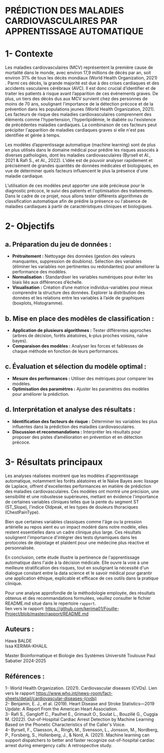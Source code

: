
# PRÉDICTION DES MALADIES CARDIOVASCULAIRES PAR APPRENTISSAGE AUTOMATIQUE


# **1- Contexte**
Les maladies cardiovasculaires (MCV) représentent la première cause de mortalité dans le monde, avec environ 17,9 millions de décès par an, soit environ 31% de tous les décès mondiaux (World Health Organization, 2021) . Parmi ces décès, la grande majorité est due à des crises cardiaques et des accidents vasculaires cérébraux (AVC). Il est donc crucial d’identifier et de traiter les patients à risque avant l’apparition de ces événements graves.
De plus, un tiers des décès dus aux MCV survient chez des personnes de moins de 70 ans, soulignant l'importance de la détection précoce et de la prévention dans les populations jeunes (World Health Organization, 2021).
Les facteurs de risque des maladies cardiovasculaires comprennent des éléments comme l'hypertension, l'hyperlipidémie, le diabète ou l'existence de précédentes maladies cardiaques. La combinaison de ces facteurs peut précipiter l'apparition de maladies cardiaques graves si elle n'est pas identifiée et gérée à temps.

Les modèles d’apprentissage automatique (machine learning) sont de plus en plus utilisés dans le domaine médical pour prédire les risques associés à diverses pathologies, dont les maladies cardiovasculaires (Byrsell et Al., 2021 & Rafi S., et Al., 2022). L'idée est de pouvoir analyser rapidement et précisément de grandes quantités de données médicales et biologiques, en vue de déterminer quels facteurs influencent le plus la présence d'une maladie cardiaque.  

L’utilisation de ces modèles peut apporter une aide précieuse pour le diagnostic précoce, le suivi des patients et l'optimisation des traitements. Dans le cadre de ce projet, nous allons tester différents algorithmes de classification automatique afin de prédire la présence ou l'absence de maladies cardiaques à partir de caractéristiques cliniques et biologiques.

# **2- Objectifs**    
## **a. Préparation du jeu de données :**    
- **Prétraitement :** Nettoyage des données (gestion des valeurs manquantes, suppression de doublons). Sélection des variables (éliminer les variables non pertinentes ou redondantes) pour améliorer la performance des modèles.  
- **Normalisation :** Standardiser les variables numériques pour éviter les biais liés aux différences d’échelle.  
- **Visualisation :** Création d’une matrice individus-variables pour mieux comprendre la structure des données. Explorer la distribution des données et les relations entre les variables à l’aide de graphiques (boxplots, Histogramme).  

## **b. Mise en place des modèles de classification :**  
- **Application de plusieurs algorithmes :** Tester différentes approches (arbres de décision, forêts aléatoires, k-plus proches voisins, naïve bayes).  
- **Comparaison des modèles :** Analyser les forces et faiblesses de chaque méthode en fonction de leurs performances.  

## **c. Évaluation et sélection du modèle optimal :**  
- **Mesure des performances :** Utiliser des métriques pour comparer les modèles.  
- **Optimisation des paramètres :** Ajuster les paramètres des modèles pour améliorer la prédiction.  

## **d.  Interprétation et analyse des résultats :**  
- **Identification des facteurs de risque :** Déterminer les variables les plus influentes dans la prédiction des maladies cardiovasculaires.  
- **Discussion et recommandations :** Interpréter les résultats pour proposer des pistes d’amélioration en prévention et en détection précoce.    

# **3- Résultats principaux**  

Les analyses réalisées montrent que les modèles d'apprentissage automatique, notamment les forêts aléatoires et le Naïve Bayes avec lissage de Laplace, offrent d'excellentes performances en matière de prédiction des maladies cardiovasculaires. Ces modèles ont montré une précision, une sensibilité et une robustesse supérieures, mettant en évidence l'importance de certaines variables cliniques telles que la pente du segment ST (ST_Slope), l'indice Oldpeak, et les types de douleurs thoraciques (ChestPainType).  

Bien que certaines variables classiques comme l'âge ou la pression artérielle au repos aient eu un impact modéré dans notre modèle, elles restent essentielles dans un cadre clinique plus large. Ces résultats soulignent l'importance d'intégrer des tests dynamiques dans les protocoles de dépistage et plaident pour une médecine plus réactive et personnalisée.  

En conclusion, cette étude illustre la pertinence de l'apprentissage automatique dans l'aide à la décision médicale. Elle ouvre la voie à une meilleure stratification des risques, tout en soulignant la nécessité d'un dialogue constant entre la data science et le savoir médical pour garantir une application éthique, explicable et efficace de ces outils dans la pratique clinique.  


Pour une analyse approfondie de la méthodologie employée, des résultats obtenus et des recommandations formulées, veuillez consulter le fichier README.md situé dans le repertoire `rapport`.     
lien vers le rapport:  https://github.com/kerima01/Fouille-Project/blob/master/rapport/README.md


## **Auteurs :** 
Hawa BALDE  
Issa KERIMA-KHALIL

Master Bioinformatique et Biologie des Systèmes
Université Toulouse Paul Sabatier 2024-2025

## **Références :**  
1- World Health Organization. (2021). Cardiovascular diseases (CVDs). Lien vers le rapport https://www.who.int/news-room/fact-sheets/detail/cardiovascular-diseases-(cvds)  
2- Benjamin, E. J., et al. (2019). Heart Disease and Stroke Statistics—2019 Update: A Report From the American Heart Association.  
3- Rafi S., Gangloff C., Paulhet E., Grimault O., Soulat L., Bouzillé G., Cuggia M. (2022). Out-of-Hospital Cardiac Arrest Detection by Machine Learning Based on the Phonetic Characteristics of the Caller's Voice.  
4- Byrsell, F., Claesson, A., Ringh, M., Svensson, L., Jonsson, M., Nordberg, P., Forsberg, S., Hollenberg, J., & Nord, A. (2021). Machine learning can support dispatchers to better and faster recognize out-of-hospital cardiac arrest during emergency calls: A retrospective study.
